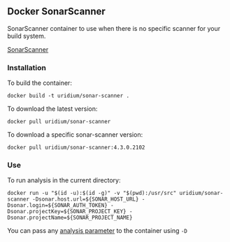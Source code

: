 Docker SonarScanner
--

SonarScanner container to use when there is no specific scanner for your build system.

[SonarScanner](https://docs.sonarqube.org/latest/analysis/scan/sonarscanner/)

### Installation

To build the container:

    docker build -t uridium/sonar-scanner .

To download the latest version:

    docker pull uridium/sonar-scanner

To download a specific sonar-scanner version:

    docker pull uridium/sonar-scanner:4.3.0.2102

### Use

To run analysis in the current directory:

    docker run -u "$(id -u):$(id -g)" -v "$(pwd):/usr/src" uridium/sonar-scanner -Dsonar.host.url=${SONAR_HOST_URL} -Dsonar.login=${SONAR_AUTH_TOKEN} -Dsonar.projectKey=${SONAR_PROJECT_KEY} -Dsonar.projectName=${SONAR_PROJECT_NAME}

You can pass any [analysis parameter](https://docs.sonarqube.org/latest/analysis/analysis-parameters/) to the container using `-D`
